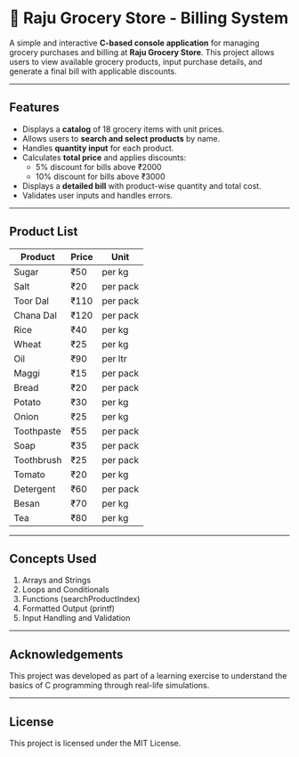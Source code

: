 # 🛒 Raju Grocery Store - Billing System

A simple and interactive **C-based console application** for managing grocery purchases and billing at **Raju Grocery Store**. This project allows users to view available grocery products, input purchase details, and generate a final bill with applicable discounts.

---

## Features
- Displays a **catalog** of 18 grocery items with unit prices.
- Allows users to **search and select products** by name.
- Handles **quantity input** for each product.
- Calculates **total price** and applies discounts:
  - 5% discount for bills above ₹2000
  - 10% discount for bills above ₹3000
- Displays a **detailed bill** with product-wise quantity and total cost.
- Validates user inputs and handles errors.

---

## Product List
| Product       | Price | Unit     |
|---------------|-------|----------|
| Sugar         | ₹50   | per kg   |
| Salt          | ₹20   | per pack |
| Toor Dal      | ₹110  | per pack |
| Chana Dal     | ₹120  | per pack |
| Rice          | ₹40   | per kg   |
| Wheat         | ₹25   | per kg   |
| Oil           | ₹90   | per ltr  |
| Maggi         | ₹15   | per pack |
| Bread         | ₹20   | per pack |
| Potato        | ₹30   | per kg   |
| Onion         | ₹25   | per kg   |
| Toothpaste    | ₹55   | per pack |
| Soap          | ₹35   | per pack |
| Toothbrush    | ₹25   | per pack |
| Tomato        | ₹20   | per kg   |
| Detergent     | ₹60   | per pack |
| Besan         | ₹70   | per kg   |
| Tea           | ₹80   | per kg   |

---

## Concepts Used
1. Arrays and Strings
2. Loops and Conditionals
3. Functions (searchProductIndex)
4. Formatted Output (printf)
5. Input Handling and Validation

---

## Acknowledgements
This project was developed as part of a learning exercise to understand the basics of C programming through real-life simulations.

---

## License
This project is licensed under the MIT License.

